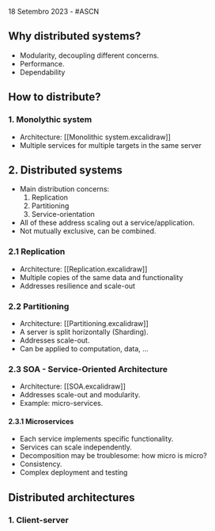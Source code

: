 18 Setembro 2023 - #ASCN

## Why distributed systems?
- Modularity, decoupling different concerns.
- Performance.
- Dependability


## How to distribute?
### 1. Monolythic system
- Architecture: [[Monolithic system.excalidraw]]
- Multiple services for multiple targets in the same server
## 2. Distributed systems
- Main distribution concerns:
	1. Replication
	2. Partitioning
	3. Service-orientation
- All of these address scaling out a service/application.
- Not mutually exclusive, can be combined.

### 2.1 Replication
- Architecture: [[Replication.excalidraw]]
- Multiple copies  of the same data and functionality
- Addresses resilience and scale-out
### 2.2 Partitioning
- Architecture: [[Partitioning.excalidraw]]
- A server is split horizontally (Sharding).
- Addresses scale-out.
- Can be applied to computation, data, ...
### 2.3 SOA - Service-Oriented Architecture
- Architecture: [[SOA.excalidraw]]
- Addresses scale-out and modularity.
- Example: micro-services.
#### 2.3.1 Microservices
- Each service implements specific functionality.
- Services can scale independently.
- Decomposition may be troublesome: how micro is micro?
- Consistency.
- Complex deployment and testing 



## Distributed architectures
### 1. Client-server
